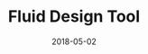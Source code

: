 ---
layout: post
title: "Fluid Design Tool"
tile-name: "Fluid Design Tool"
thumbnail: "fluid.png"
banner:
date: 2018-05-02
external-link: http://fluiddesign.rehanbutt.com
tags: design app tool voice screen multi-platform
---